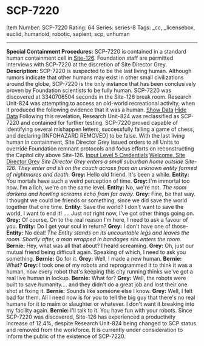 # SCP-7220
Item Number: SCP-7220
Rating: 64
Series: series-8
Tags: _cc, _licensebox, euclid, humanoid, robotic, sapient, scp, unhuman

---

**Special Containment Procedures:** SCP-7220 is contained in a standard human containment cell in [Site-126](https://scp-wiki.wikidot.com/scp-6550). Foundation staff are permitted interviews with SCP-7220 at the discretion of Site Director Grey.
**Description:** SCP-7220 is suspected to be the last living human. Although rumors indicate that other humans may exist in other small civilizations around the globe, SCP-7220 is the only instance that has been conclusively proven by Foundation scientists to be fully human.
SCP-7220 was discovered at 3340706504 seconds in the Site-126 break room. Research Unit-824 was attempting to access an old-world recreational activity, when it produced the following evidence that it was a human.
[Show Data](javascript:;)
[Hide Data](javascript:;)
Following this revelation, Research Unit-824 was reclassified as SCP-7220 and contained for further testing. SCP-7220 proved capable of identifying several mishappen letters, successfully failing a game of chess, and declaring [INFOHAZARD REMOVED] to be false.
With the last living human in containment, Site Director Grey issued orders to all Units to override Foundation remnant protocols and focus efforts on reconstructing the Capitol city above Site-126.
[Input Level 5 Credentials](javascript:;)
[Welcome, Site Director Grey](javascript:;)
_Site Director Grey enters a small suburban home outside Site-126. They enter and sit on the couch across from an unknown entity formed of nightmares and death._
**Grey:** Hello old friend. It's been a while.
**Entity:** You mortals have such a weird perception of time.
**Grey:** I'm immortal too now. I'm a lich, we're on the same level.
**Entity:** No, we're not.
_The room darkens and howling screams echo from far away._
**Grey:** Fine, be that way. I thought we could be friends or something, since we did save the world together that one time.
**Entity:** Save the world? I don't want to save the world, I want to end it! …. Just not right now, I've got other things going on.
**Grey:** Of course. On to the real reason I'm here, I need to ask a favour of you.
**Entity:** Do I get your soul in return?
**Grey:** I don't have one of those-
**Entity:** No deal!
_The Entity stands on its uncountable legs and leaves the room. Shortly after, a man wrapped in bandages sits enters the room._
**Bernie:** Hey, what was all that about? I heard screaming.
**Grey:** Oh, just our mutual friend being difficult again. Speaking of which, I need to ask you something.
**Bernie:** Go for it.
**Grey:** Well, I made a new human.
**Bernie:** What?
**Grey:** I took one of my robots and reprogrammed it to think it was a human, now every robot that's keeping this city running thinks we've got a real live human in lockup.
**Bernie:** What for?
**Grey:** Well, the robots were built to save humanity…. and they didn't do a great job and lost their one shot at fixing it.
**Bernie:** Sounds like someone else I know.
**Grey:** Well, I felt bad for them. All I need now is for you to tell the big guy that there's no real humans for it to maim or slaughter or whatever. I don't want it breaking into my facility again.
**Bernie:** I'll talk to it. You have fun with your robots.
Since SCP-7220 was discovered, Site-126 has experienced a productivity increase of 12.4%, despite Research Unit-824 being changed to SCP status and removed from the workforce.
It is currently under consideration to inform the public of the existence of SCP-7220.